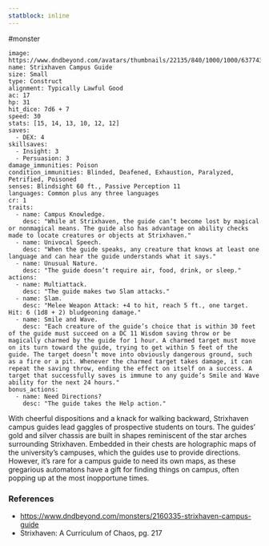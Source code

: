 ```yaml
---
statblock: inline
---
```

 #monster 

```statblock
image: https://www.dndbeyond.com/avatars/thumbnails/22135/840/1000/1000/637743395620220861.jpeg
name: Strixhaven Campus Guide
size: Small
type: Construct
alignment: Typically Lawful Good
ac: 17
hp: 31
hit_dice: 7d6 + 7
speed: 30
stats: [15, 14, 13, 10, 12, 12]
saves:
  - DEX: 4
skillsaves:
  - Insight: 3
  - Persuasion: 3
damage_immunities: Poison
condition_immunities: Blinded, Deafened, Exhaustion, Paralyzed, Petrified, Poisoned
senses: Blindsight 60 ft., Passive Perception 11
languages: Common plus any three languages
cr: 1
traits:
  - name: Campus Knowledge.
    desc: "While at Strixhaven, the guide can’t become lost by magical or nonmagical means. The guide also has advantage on ability checks made to locate creatures or objects at Strixhaven."
  - name: Univocal Speech.
    desc: "When the guide speaks, any creature that knows at least one language and can hear the guide understands what it says."
  - name: Unusual Nature.
    desc: "The guide doesn’t require air, food, drink, or sleep."
actions:
  - name: Multiattack.
    desc: "The guide makes two Slam attacks."
  - name: Slam.
    desc: "Melee Weapon Attack: +4 to hit, reach 5 ft., one target. Hit: 6 (1d8 + 2) bludgeoning damage."
  - name: Smile and Wave.
    desc: "Each creature of the guide’s choice that is within 30 feet of the guide must succeed on a DC 11 Wisdom saving throw or be magically charmed by the guide for 1 hour. A charmed target must move on its turn toward the guide, trying to get within 5 feet of the guide. The target doesn’t move into obviously dangerous ground, such as a fire or a pit. Whenever the charmed target takes damage, it can repeat the saving throw, ending the effect on itself on a success. A target that successfully saves is immune to any guide’s Smile and Wave ability for the next 24 hours."
bonus_actions:
  - name: Need Directions?
    desc: "The guide takes the Help action."
```

With cheerful dispositions and a knack for walking backward, Strixhaven campus guides lead gaggles of prospective students on tours. The guides’ gold and silver chassis are built in shapes reminiscent of the star arches surrounding Strixhaven. Embedded in their chests are holographic maps of the university’s campuses, which the guides use to provide directions. However, it’s rare for a campus guide to need its own maps, as these gregarious automatons have a gift for finding things on campus, often popping up at the most inopportune times.

### References

- https://www.dndbeyond.com/monsters/2160335-strixhaven-campus-guide
- Strixhaven: A Curriculum of Chaos, pg. 217
